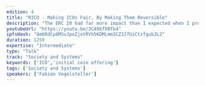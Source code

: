```yaml
---
edition: 4
title: "RICO - Making ICOs Fair, By Making Them Reversible"
description: "The ERC 20 had far more impact than I expected when I proposed the draft in November 2015. The massive amounts of ICOs following the adoption of this standard led to money collection becoming a breeze. As much as this democratised the space, it also led to massive amounts of money being collected, where not all projects lived up to the expectation they created, while opening the door to not ICO-able projects, as well as outright scams. It's time to bring back balance, by letting participants decide if they deem a project worthy their funding - over time. The RICO, or Reversible ICO is a proposal I introduced a few months back that has the potential to make ICOs more fair. This happens by releasing the funds over time and giving each participant the power to cut his funding to the project at any time."
youtubeUrl: "https://youtu.be/3CA9kTX0Tb4"
ipfsHash: "QmbRdCp6MSuJpoZjotRYh5KDMLmm3CZ3J7UiCtzfgubJL2"
duration: 1259
expertise: "Intermediate"
type: "Talk"
track: "Society and Systems"
keywords: ['ICO','initial coin offering']
tags: ['Society and Systems']
speakers: ['Fabian Vogelsteller']
---
```

